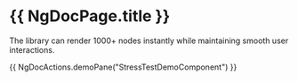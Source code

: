 # {{ NgDocPage.title }}

The library can render 1000+ nodes instantly while maintaining smooth user interactions.

{{ NgDocActions.demoPane("StressTestDemoComponent") }}
